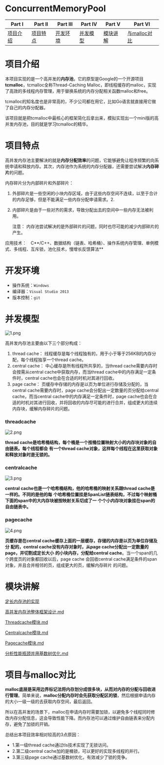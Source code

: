 # ConcurrentMemoryPool
| **Part Ⅰ**            | **Part Ⅱ**            | **Part Ⅲ**            | **Part Ⅳ**            | **Part Ⅴ**            | Part VI                           |
| --------------------- | --------------------- | --------------------- | --------------------- | --------------------- | --------------------------------- |
| [项目介绍](#项目介绍) | [项目特点](#项目特点) | [开发环境](#开发环境) | [并发模型](#并发模型) | [模块讲解](#模块讲解) | [与malloc对比](#项目与malloc对比) |

## 

# 项目介绍

本项目实现的是一个高并发的**内存池**，它的原型是Google的一个开源项目**tcmalloc**，tcmalloc全称Thread-Caching Malloc，即线程缓存的malloc，实现了高效的多线程内存管理，用于替换系统的内存分配相关函数malloc和free。

tcmalloc的知名度也是非常高的，不少公司都在用它，比如Go语言就直接用它做了自己的内存分配器。

该项目就是把tcmalloc中最核心的框架简化后拿出来，模拟实现出一个mini版的高并发内存池，目的就是学习tcmalloc的精华。



# 项目特点

高并发内存池主要解决的就是**内存分配效率**的问题，它能够避免让程序频繁的向系统申请和释放内存。其次，内存池作为系统的内存分配器，还需要尝试解决**内存碎片**的问题。

内存碎片分为内部碎片和外部碎片：

1. 外部碎片是一些空闲的小块内存区域，由于这些内存空间不连续，以至于合计的内存足够，但是不能满足一些内存分配申请需求。2.

2. 内部碎片是由于一些对齐的需求，导致分配出去的空间中一些内存无法被利用。

   

   注意： 内存池尝试解决的是外部碎片的问题，同时也尽可能的减少内部碎片的产生。

应用技术： C**/C++、数据结构（链表、哈希桶）、操作系统内存管理、单例模式、多线程、互斥锁，池化技术，慢增长反馈算法**



# 开发环境

- 操作系统：`Windows`
- 编译器：`Visual Studio 2013`
- 版本控制：`git`





# 并发模型

![1.png](https://img1.imgtp.com/2023/08/28/90eYRdqz.png)

高并发内存池主要由以下三个部分构成：

1. thread cache： 线程缓存是每个线程独有的，用于小于等于256KB的内存分配，每个线程独享一个thread cache。
2. central cache： 中心缓存是所有线程所共享的，当thread cache需要内存时会按需从central cache中获取内存，而当thread cache中的内存满足一定条件时，central cache也会在合适的时机对其进行回收。
3. page cache： 页缓存中存储的内存是以页为单位进行存储及分配的，当central cache需要内存时，page cache会分配出一定数量的页分配给central cache，而当central cache中的内存满足一定条件时，page cache也会在合适的时机对其进行回收，并将回收的内存尽可能的进行合并，组成更大的连续内存块，缓解内存碎片的问题。
   

### threadcache

![2.png](https://img1.imgtp.com/2023/08/28/dhs3yO0w.png)

**thread cache是哈希桶结构，每个桶是一个按桶位置映射大小的内存块对象的自由链表。每个线程都会**
**有一个thread cache对象，这样每个线程在这里获取对象和释放对象时是无锁的。**



### centralcache

![3.png](https://img1.imgtp.com/2023/08/28/0WJtbYVW.png)

**central cache也是一个哈希桶结构，他的哈希桶的映射关系跟thread cache是一样的。不同的是他的每**
**个哈希桶位置挂是SpanList链表结构，不过每个映射桶下面的span中的大内存块被按映射关系切成了一**
**个个小内存块对象挂在span的自由链表中。**



### pagecache

![4.png](https://img1.imgtp.com/2023/08/28/1NCLXnnP.png)



**页缓存是在central cache缓存上面的一层缓存，存储的内存是以页为单位存储及分**
**配的，central cache没有内存对象时，从page cache分配出一定数量的page，并切割成定长大小**
**的小块内存，分配给central cache**。当一个span的几个跨度页的对象都回收以后，page cache
会回收central cache满足条件的span对象，并且合并相邻的页，组成更大的页，缓解内存碎片
的问题。



# 模块讲解

 [定长内存池的实现](./项目模块讲解/定长内存池的实现.md)

 [高并发内存池整体框架设计.md](项目模块讲解\高并发内存池整体框架设计.md) 

 [Threadcache模块.md](项目模块讲解\Threadcache模块.md) 

 [Centralcache模块.md](项目模块讲解\Centralcache模块.md) 

 [Pagecache模块.md](项目模块讲解\Pagecache模块.md) 

 [分析性能瓶颈并用基数树优化.md](项目模块讲解\分析性能瓶颈并用基数树优化.md) 



# 项目与malloc对比

**malloc底层是采用边界标记法将内存划分成很多块，从而对内存的分配与回收进行管理**。简单来说，**malloc分配内存时会先获取分配区的锁**，然后根据申请内存的大小一级一级的去获取内存空间，最后返回。

所以在高并发的场景下，malloc在申请内存时需要加锁，以避免多个线程同时修改内存分配信息，这会导致性能下降。而内存池可以通过维护自由链表来分配内存，避免了加锁的开销。

总结出本项目效率相对较高的3点原因：

- 1.第一级thread cache通过tls技术实现了无锁访问。
- 2.第二级central cache加的是桶锁，可以更好的实现多线程的并行。
- 3.第三级page cache通过基数树优化，有效减少了锁的竞争。





